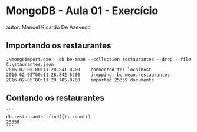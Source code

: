 # MongoDB - Aula 01 - Exercício
autor: Manoel Ricardo De Azevedo

## Importando os restaurantes

    .\mongoimport.exe --db be-mean --collection restaurantes --drop --file C:\staurantes.json
    2016-02-05T00:11:28.841-0200    connected to: localhost
    2016-02-05T00:11:28.842-0200    dropping: be-mean.restaurantes
    2016-02-05T00:11:29.785-0200    imported 25359 documents

## Contando os restaurantes
    
    ```
    db.restaurantes.find({}).count()
    25359
    ```
